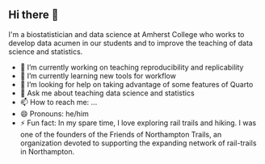 ## Hi there 👋

<!--
**nicholasjhorton/nicholasjhorton** is a ✨ _special_ ✨ repository because its `README.md` (this file) appears on your GitHub profile.
-->

I'm a biostatistician and data science at Amherst College who works to develop data acumen in our students and to improve the teaching of data science and statistics.

- 🔭 I’m currently working on teaching reproducibility and replicability
- 🌱 I’m currently learning new tools for workflow
- 🤔 I’m looking for help on taking advantage of some features of Quarto
- 💬 Ask me about teaching data science and statistics
- 📫 How to reach me: ...
- 😄 Pronouns: he/him
- ⚡ Fun fact: In my spare time, I love exploring rail trails and hiking. I was one of the founders of the Friends of Northampton Trails, an organization devoted to supporting the expanding network of rail-trails in Northampton.

